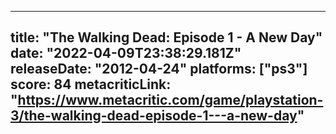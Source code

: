 
---
title: "The Walking Dead: Episode 1 - A New Day"
date: "2022-04-09T23:38:29.181Z"
releaseDate: "2012-04-24"
platforms: ["ps3"]
score: 84
metacriticLink: "https://www.metacritic.com/game/playstation-3/the-walking-dead-episode-1---a-new-day"
---
